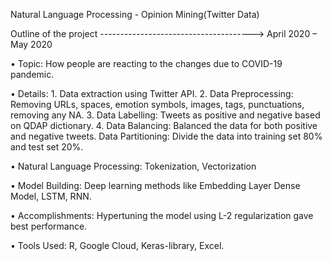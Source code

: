 Natural Language Processing - Opinion Mining(Twitter Data)

Outline of the project                  -------------------------------------->          April 2020 – May 2020

•	Topic: How people are reacting to the changes due to COVID-19 pandemic.


•	Details: 1. Data extraction using Twitter API. 2. Data Preprocessing: Removing URLs, spaces, emotion symbols, images, tags, punctuations, removing any NA. 3. Data Labelling: Tweets as positive and negative based on QDAP dictionary. 4. Data Balancing: Balanced the data for both positive and negative tweets. Data Partitioning: Divide the data into training set 80% and test set 20%.

•	Natural Language Processing: Tokenization, Vectorization

•	Model Building: Deep learning methods like Embedding Layer Dense Model, LSTM, RNN.

•	Accomplishments: Hypertuning the model using L-2 regularization gave best performance.

•	Tools Used: R, Google Cloud, Keras-library, Excel.

